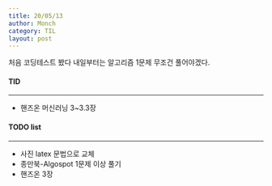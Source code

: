 ```yaml
---
title: 20/05/13
author: Monch
category: TIL
layout: post
---
```






처음 코딩테스트 봤다 내일부터는 알고리즘 1문제 무조건 풀어야겠다.



#### TID

---

- 핸즈온 머신러닝 3~3.3장 




#### TODO list

---

- 사진 latex 문법으로 교체
- 종만북-Algospot 1문제 이상 풀기
- 핸즈온 3장

  

